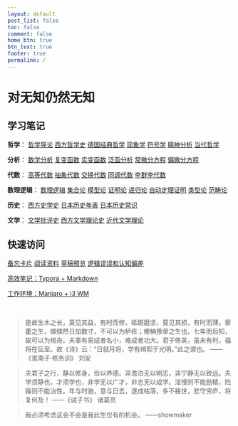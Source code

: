 ```yaml
---
layout: default
post_list: false
toc: false
comment: false
home_btn: true
btn_text: true
footer: true
permalink: /
---
```


# 对无知仍然无知

## 学习笔记

**哲学**：
[哲学导论](/PHIL/b-哲学导论)
[西方哲学史](/PHIL/c-西方哲学史)
[德国经典哲学](/PHIL/e-德国经典哲学)
[现象学](/PHIL/f-现象学)
[符号学](/PHIL/g-符号学)
[精神分析](/PHIL/h-精神分析)
[当代哲学](/PHIL/j-当代哲学)

**分析**：
[数学分析](/MATH/c1-数学分析)
[复变函数](/MATH/c2-复变函数)
[实变函数](/MATH/c3-实变函数)
[泛函分析](/MATH/c4-泛函分析)
[常微分方程](/MATH/c5-常微分方程)
[偏微分方程](/MATH/c6-偏微分方程)

**代数**：
[高等代数](/MATH/d1-高等代数)
[抽象代数](/MATH/d2-抽象代数)
[交换代数](/MATH/d3-交换代数)
[同调代数](/MATH/d4-同调代数)
[李群李代数](/MATH/d5-李群李代数)

**数理逻辑**：
[数理逻辑]()
[集合论]()
[模型论]()
[证明论]()
[递归论]()
[自动定理证明]()
[类型论]()
[范畴论]()

**历史**：
[西方史学史](/HIST/a-西方史学史)
[日本历史年表](/HIST/d1-日本历史年表)
[日本历史常识](/HIST/d2-日本历史常识)

**文学**：
[文学批评史](/LIT/a-文学批评史)
[西方文学理论史](LIT/b-西方文学理论史)
[近代文学理论](LIT/c-近代文学理论)

## 快速访问

[备忘卡片](/CHEAT)
[阅读资料](/RDGS)
[草稿预览](/DRAFT)
[逻辑谬误和认知偏差](/WRTG/逻辑谬误和认知偏差)

[高效笔记：Typora + Markdown](/WRTG/Typora+Markdown笔记系统)

[工作环境：Manjaro + i3 WM](/WRTG/Manjaro+i3wm工作环境)

<br>


> 是故生木之长，莫见其益，有时而修，砥砺磨坚，莫见其损，有时而薄。藜藿之生，蝡蝡然日加数寸，不可以为栌栋；楩柟豫章之生也，七年而后知，故可以为棺舟。夫事有易成者名小，难成者功大。君子修美，虽未有利，福将在后至。故《诗》云：“日就月将，学有缉熙于光明。”此之谓也。 ——《淮南子·修务训》 刘安

> 夫君子之行，静以修身，俭以养德。非澹泊无以明志，非宁静无以致远。夫学须静也，才须学也，非学无以广才，非志无以成学。淫慢则不能励精，险躁则不能治性。年与时驰，意与日去，遂成枯落，多不接世，悲守穷庐，将复何及！ ——《诫子书》 诸葛亮

> 我必须考虑这会不会是我此生仅有的机会。 ——showmaker 
